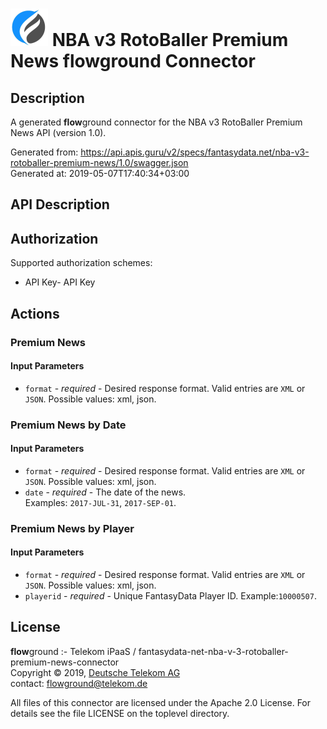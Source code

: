 # ![LOGO](logo.png) NBA v3 RotoBaller Premium News **flow**ground Connector

## Description

A generated **flow**ground connector for the NBA v3 RotoBaller Premium News API (version 1.0).

Generated from: https://api.apis.guru/v2/specs/fantasydata.net/nba-v3-rotoballer-premium-news/1.0/swagger.json<br/>
Generated at: 2019-05-07T17:40:34+03:00

## API Description



## Authorization

Supported authorization schemes:
- API Key- API Key
## Actions

### Premium News

#### Input Parameters
* `format` - _required_ - Desired response format. Valid entries are <code>XML</code> or <code>JSON</code>.
    Possible values: xml, json.

### Premium News by Date

#### Input Parameters
* `format` - _required_ - Desired response format. Valid entries are <code>XML</code> or <code>JSON</code>.
    Possible values: xml, json.
* `date` - _required_ - The date of the news.
<br>Examples: <code>2017-JUL-31</code>, <code>2017-SEP-01</code>.

### Premium News by Player

#### Input Parameters
* `format` - _required_ - Desired response format. Valid entries are <code>XML</code> or <code>JSON</code>.
    Possible values: xml, json.
* `playerid` - _required_ - Unique FantasyData Player ID.
Example:<code>10000507</code>.

## License

**flow**ground :- Telekom iPaaS / fantasydata-net-nba-v-3-rotoballer-premium-news-connector<br/>
Copyright © 2019, [Deutsche Telekom AG](https://www.telekom.de)<br/>
contact: flowground@telekom.de

All files of this connector are licensed under the Apache 2.0 License. For details
see the file LICENSE on the toplevel directory.
